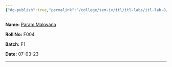 ```yaml
---
{"dg-publish":true,"permalink":"/college/sem-iv/itl/itl-labs/itl-lab-8/"}
---
```



**Name:** [Param Makwana](mailto:paramsinghmakwana@gmail.com)                                                                                                                                                     

**Roll No:** F004

**Batch:** F1

**Date:** 07-03-23

___

